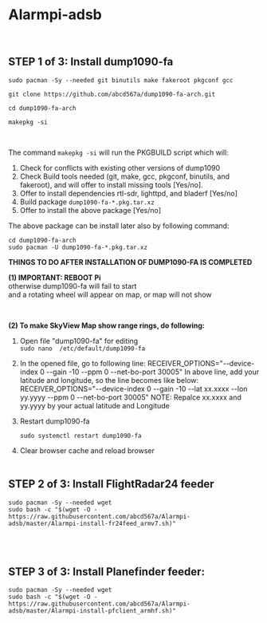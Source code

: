 # Alarmpi-adsb
</br>

## STEP 1 of 3: Install dump1090-fa </br>

```
sudo pacman -Sy --needed git binutils make fakeroot pkgconf gcc 

git clone https://github.com/abcd567a/dump1090-fa-arch.git  

cd dump1090-fa-arch  

makepkg -si
```


</br>

The command `makepkg -si` will run the PKGBUILD script which will: </br>

1. Check for conflicts with existing other versions of dump1090 </br>
2. Check Build tools needed (git, make, gcc, pkgconf, binutils, and fakeroot), and will offer to install missing tools [Yes/no]. </br> 
3. Offer to install dependencies rtl-sdr, lighttpd, and bladerf [Yes/no] </br>
4. Build package `dump1090-fa-*.pkg.tar.xz` </br>
5. Offer to install the above package [Yes/no] </br>

The above package can be install later also by following command: </br>
```
cd dump1090-fa-arch 
sudo pacman -U dump1090-fa-*.pkg.tar.xz
```

**THINGS TO DO AFTER INSTALLATION OF DUMP1090-FA IS COMPLETED**
  
**(1) IMPORTANT: REBOOT Pi** </br>
otherwise dump1090-fa will fail to start </br>
and a rotating wheel will appear on map, or map will not show

</br>

**(2) To make SkyView Map show range rings, do following:**

1. Open file "dump1090-fa" for editing </br>
    `sudo nano  /etc/default/dump1090-fa`

2. In the opened file, go to following line:
    RECEIVER_OPTIONS="--device-index 0 --gain -10 --ppm 0 --net-bo-port 30005"
    In above line, add your latitude and longitude, so the line becomes like below:
    RECEIVER_OPTIONS="--device-index 0 --gain -10 --lat xx.xxxx --lon yy.yyyy --ppm 0 --net-bo-port 30005"
    NOTE: Repalce xx.xxxx and yy.yyyy by your actual latitude and Longitude

3. Restart dump1090-fa

    `sudo systemctl restart dump1090-fa `

4. Clear browser cache and reload browser
</br></br>

## STEP 2 of 3: Install FlightRadar24 feeder

```
sudo pacman -Sy --needed wget
sudo bash -c "$(wget -O - https://raw.githubusercontent.com/abcd567a/Alarmpi-adsb/master/Alarmpi-install-fr24feed_armv7.sh)"
```
</br></br>

## STEP 3 of 3: Install Planefinder feeder:</br>

```
sudo pacman -Sy --needed wget
sudo bash -c "$(wget -O - https://raw.githubusercontent.com/abcd567a/Alarmpi-adsb/master/Alarmpi-install-pfclient_armhf.sh)"
```

